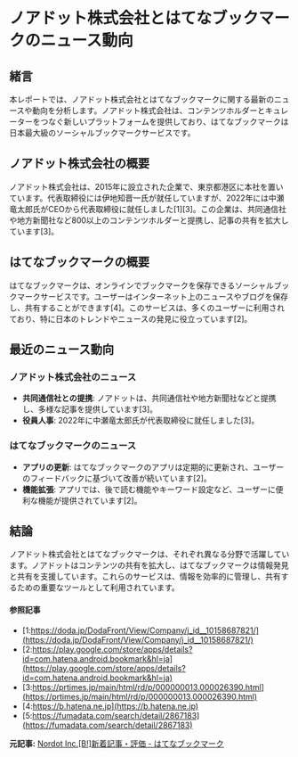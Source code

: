 # ノアドット株式会社とはてなブックマークのニュース動向

## 緒言

本レポートでは、ノアドット株式会社とはてなブックマークに関する最新のニュースや動向を分析します。ノアドット株式会社は、コンテンツホルダーとキュレーターをつなぐ新しいプラットフォームを提供しており、はてなブックマークは日本最大級のソーシャルブックマークサービスです。

## ノアドット株式会社の概要

ノアドット株式会社は、2015年に設立された企業で、東京都港区に本社を置いています。代表取締役には伊地知晋一氏が就任していますが、2022年には中瀬竜太郎氏がCEOから代表取締役に就任しました[1][3]。この企業は、共同通信社や地方新聞社など800以上のコンテンツホルダーと提携し、記事の共有を拡大しています[3]。

## はてなブックマークの概要

はてなブックマークは、オンラインでブックマークを保存できるソーシャルブックマークサービスです。ユーザーはインターネット上のニュースやブログを保存し、共有することができます[4]。このサービスは、多くのユーザーに利用されており、特に日本のトレンドやニュースの発見に役立っています[2]。

## 最近のニュース動向

### ノアドット株式会社のニュース

- **共同通信社との提携**: ノアドットは、共同通信社や地方新聞社などと提携し、多様な記事を提供しています[3]。
- **役員人事**: 2022年に中瀬竜太郎氏が代表取締役に就任しました[3]。

### はてなブックマークのニュース

- **アプリの更新**: はてなブックマークのアプリは定期的に更新され、ユーザーのフィードバックに基づいて改善が続いています[2]。
- **機能拡張**: アプリでは、後で読む機能やキーワード設定など、ユーザーに便利な機能が提供されています[2]。

## 結論

ノアドット株式会社とはてなブックマークは、それぞれ異なる分野で活躍しています。ノアドットはコンテンツの共有を拡大し、はてなブックマークは情報発見と共有を支援しています。これらのサービスは、情報を効率的に管理し、共有するための重要なツールとして利用されています。

#### 参照記事
- [1:https://doda.jp/DodaFront/View/Company/j_id__10158687821/](https://doda.jp/DodaFront/View/Company/j_id__10158687821/)
- [2:https://play.google.com/store/apps/details?id=com.hatena.android.bookmark&hl=ja](https://play.google.com/store/apps/details?id=com.hatena.android.bookmark&hl=ja)
- [3:https://prtimes.jp/main/html/rd/p/000000013.000026390.html](https://prtimes.jp/main/html/rd/p/000000013.000026390.html)
- [4:https://b.hatena.ne.jp](https://b.hatena.ne.jp)
- [5:https://fumadata.com/search/detail/2867183](https://fumadata.com/search/detail/2867183)


**元記事:** [Nordot Inc.[B!]新着記事・評価 - はてなブックマーク](https://b.hatena.ne.jp/entry/s/nordot.app/1271401922737635854)